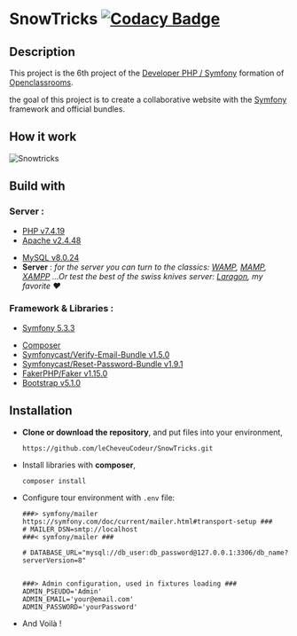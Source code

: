 # SnowTricks [![Codacy Badge](https://app.codacy.com/project/badge/Grade/b8ee7bd11b874407851ae3f54c2d712b)](https://www.codacy.com/gh/leCheveuCodeur/SnowTricks/dashboard?utm_source=github.com&utm_medium=referral&utm_content=leCheveuCodeur/SnowTricks&utm_campaign=Badge_Grade)

## Description

This project is the 6th project of the [Developer PHP / Symfony](https://openclassrooms.com/fr/paths/59-developpeur-dapplication-php-symfony) formation of [Openclassrooms](https://openclassrooms.com/).

the goal of this project is to create a collaborative website with the [Symfony](https://symfony.com/https://) framework and official bundles.

## How it work

![Snowtricks](SnowTricks.gif)

## Build with

### Server :

- [PHP v7.4.19](https://www.php.net/releases/index.php)
- [Apache v2.4.48](https://www.apachelounge.com/download/VC15/)

* [MySQL v8.0.24](https://downloads.mysql.com/archives/installer/)
* **Server** : *for the server you can turn to the classics: [WAMP](https://www.wampserver.com/), [MAMP](https://www.mamp.info/en/downloads/), [XAMPP](https://www.apachefriends.org/fr/index.html) ...Or test the best of the swiss knives server: [Laragon](https://laragon.org/), my favorite ❤️*

### Framework & Libraries :

- [Symfony 5.3.3](https://symfony.com/https://)

* [Composer](https://getcomposer.org/download/)
* [Symfonycast/Verify-Email-Bundle v1.5.0](https://packagist.org/packages/symfonycasts/verify-email-bundle)
* [Symfonycast/Reset-Password-Bundle v1.9.1](https://packagist.org/packages/symfonycasts/reset-password-bundle)
* [FakerPHP/Faker v1.15.0](https://packagist.org/packages/fakerphp/faker)
* [Bootstrap v5.1.0](https://getbootstrap.com/)

## Installation

* **Clone or download the repository**, and put files into your environment,

  ```
  https://github.com/leCheveuCodeur/SnowTricks.git
  ```
* Install libraries with **composer**,

  ```
  composer install
  ```
* Configure tour environment with `.env` file:

  ```
  ###> symfony/mailer https://symfony.com/doc/current/mailer.html#transport-setup ###
  # MAILER_DSN=smtp://localhost
  ###< symfony/mailer ###

  # DATABASE_URL="mysql://db_user:db_password@127.0.0.1:3306/db_name?serverVersion=8"


  ###> Admin configuration, used in fixtures loading ###
  ADMIN_PSEUDO='Admin'
  ADMIN_EMAIL='your@email.com'
  ADMIN_PASSWORD='yourPassword'
  ```
* And Voilà !
